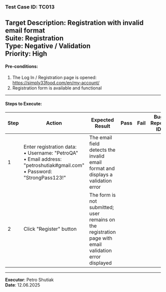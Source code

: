 ### Test Case ID: TC013  
**Target Description**: Registration with invalid email format  
**Suite**: Registration  
**Type**: Negative / Validation  
**Priority**: High  
---

#### Pre-conditions:
1. The Log In / Registration page is opened: https://simply33food.com/en/my-account/  
2. Registration form is available and functional  

---

#### Steps to Execute:

| Step | Action | Expected Result | Pass | Fail | Bug Report ID |
|------|--------|------------------|------|------|----------------|
| 1 | Enter registration data:<br>• Username: "PetroQA"<br>• Email address: "petroshutiak#gmail.com"<br>• Password: "StrongPass123!" | The email field detects the invalid email format and displays a validation error |      |      |                |
| 2 | Click "Register" button | The form is not submitted; user remains on the registration page with email validation error displayed |      |      |                |

---

**Executor**: Petro Shutiak  
**Date**: 12.06.2025  
